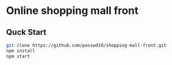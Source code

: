 # Online shopping mall front

## Quck Start

```bash
git clone https://github.com/passwd10/shopping-mall-front.git
npm install
npm start
```
